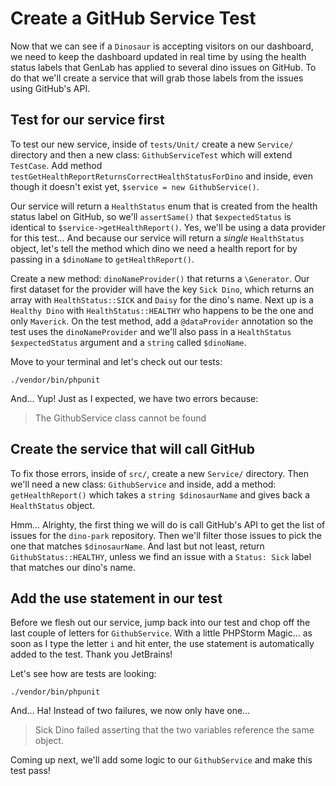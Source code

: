 # Create a GitHub Service Test

Now that we can see if a `Dinosaur` is accepting visitors on our dashboard, we
need to keep the dashboard updated in real time by using the health status labels
that GenLab has applied to several dino issues on GitHub. To do that we'll create 
a service that will grab those labels from the issues using GitHub's API.

## Test for our service first

To test our new service, inside of `tests/Unit/` create a new `Service/` directory 
and then a new class: `GithubServiceTest` which will extend `TestCase`. Add method
`testGetHealthReportReturnsCorrectHealthStatusForDino` and inside, even
though it doesn't exist yet, `$service = new GithubService()`.

Our service will return a `HealthStatus` enum that is created from the health status
label on GitHub, so we'll `assertSame()` that `$expectedStatus` is identical to 
`$service->getHealthReport()`. Yes, we'll be using a data provider for this test...
And because our service will return a *single* `HealthStatus` object, let's tell 
the method which dino we need a health report for by passing in a `$dinoName` to
`getHealthReport()`.

Create a new method: `dinoNameProvider()` that returns a `\Generator`. Our first 
dataset for the provider will have the key `Sick Dino`, which returns an array 
with `HealthStatus::SICK` and `Daisy` for the dino's name. Next up is a 
`Healthy Dino` with `HealthStatus::HEALTHY` who happens to be the one and only
`Maverick`. On the test method, add a `@dataProvider` annotation so the test uses 
the `dinoNameProvider` and we'll also pass in a `HealthStatus $expectedStatus`
argument and a `string` called `$dinoName`.

Move to your terminal and let's check out our tests:

```terminal
./vendor/bin/phpunit
```

And... Yup! Just as I expected, we have two errors because: 

> The GithubService class cannot be found

## Create the service that will call GitHub

To fix those errors, inside of `src/`, create a new `Service/` directory. Then 
we'll need a new class: `GithubService` and inside, add a method: `getHealthReport()`
which takes a `string $dinosaurName` and gives back a `HealthStatus` object.

Hmm... Alrighty, the first thing we will do is call GitHub's API to get the list
of issues for the `dino-park` repository. Then we'll filter those issues to pick the 
one that matches `$dinosaurName`. And last but not least, return 
`GithubStatus::HEALTHY`, unless we find an issue with a `Status: Sick` label that
matches our dino's name.

## Add the use statement in our test

Before we flesh out our service, jump back into our test and chop off the last
couple of letters for `GithubService`. With a little PHPStorm Magic... as soon 
as I type the letter `i` and hit enter, the use statement is automatically added 
to the test. Thank you JetBrains!

Let's see how are tests are looking:

```terminal-silent
./vendor/bin/phpunit
```

And... Ha! Instead of two failures, we now only have one...

> Sick Dino failed asserting that the two variables reference the same object.

Coming up next, we'll add some logic to our `GithubService` and make this test pass!

